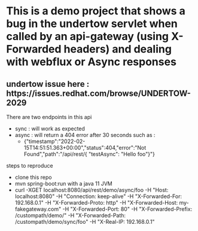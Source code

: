 <h1>This is a demo project that shows a bug in the undertow servlet when called by an api-gateway (using X-Forwarded headers) and dealing with webflux or Async responses</h1>
<h2>undertow issue here : https://issues.redhat.com/browse/UNDERTOW-2029</h2>


There are two endpoints in this api
* sync : will work as expected
* async : will return a 404 error after 30 seconds such as :
	 *  {"timestamp":"2022-02-15T14:51:51.363+00:00","status":404,"error":"Not Found","path":"/api/rest/{ \"testAsync\": \"Hello foo\"}"}

steps to reproduce
* clone this repo
* mvn spring-boot:run with a java 11 JVM
* curl -XGET localhost:8080/api/rest/demo/async/foo -H "Host: localhost:8080" -H "Connection: keep-alive" -H "X-Forwarded-For: 192.168.0.1" -H "X-Forwarded-Proto: http" -H "X-Forwarded-Host: my-fakegateway.com" -H "X-Forwarded-Port: 80" -H "X-Forwarded-Prefix: /custompath/demo/" -H "X-Forwarded-Path: /custompath/demo/sync/foo" -H "X-Real-IP: 192.168.0.1"





